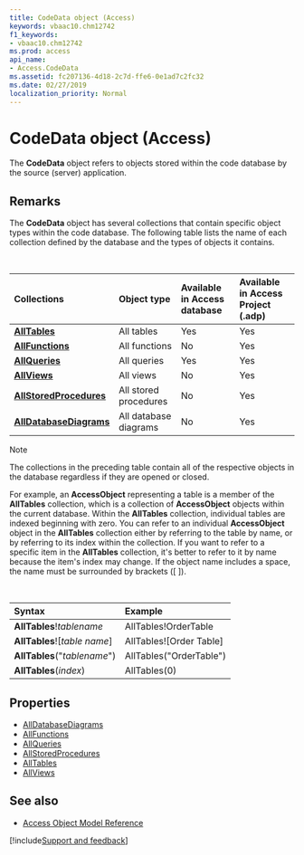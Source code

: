 ```yaml
---
title: CodeData object (Access)
keywords: vbaac10.chm12742
f1_keywords:
- vbaac10.chm12742
ms.prod: access
api_name:
- Access.CodeData
ms.assetid: fc207136-4d18-2c7d-ffe6-0e1ad7c2fc32
ms.date: 02/27/2019
localization_priority: Normal
---
```



# CodeData object (Access)

The **CodeData** object refers to objects stored within the code database by the source (server) application.


## Remarks

The **CodeData** object has several collections that contain specific object types within the code database. The following table lists the name of each collection defined by the database and the types of objects it contains.

<br/>

|Collections|Object type|Available in Access database|Available in Access Project (.adp)|
|:-----|:-----|:-----|:-----|
|**[AllTables](Access.AllTables.md)**|All tables|Yes|Yes|
|**[AllFunctions](Access.AllFunctions.md)**|All functions|No|Yes|
|**[AllQueries](Access.AllQueries.md)**|All queries |Yes|Yes|
|**[AllViews](Access.AllViews.md)**|All views |No|Yes|
|**[AllStoredProcedures](Access.AllStoredProcedures.md)**|All stored procedures |No|Yes|
|**[AllDatabaseDiagrams](Access.AllDatabaseDiagrams.md)**|All database diagrams |No|Yes|

> [!NOTE] 
> The collections in the preceding table contain all of the respective objects in the database regardless if they are opened or closed.

For example, an **AccessObject** representing a table is a member of the **AllTables** collection, which is a collection of **AccessObject** objects within the current database. Within the **AllTables** collection, individual tables are indexed beginning with zero. You can refer to an individual **AccessObject** object in the **AllTables** collection either by referring to the table by name, or by referring to its index within the collection. If you want to refer to a specific item in the **AllTables** collection, it's better to refer to it by name because the item's index may change. If the object name includes a space, the name must be surrounded by brackets ([ ]).

<br/>

|Syntax|Example|
|:-----|:-----|
|**AllTables**!_tablename_|AllTables!OrderTable|
|**AllTables**![_table name_]|AllTables![Order Table]|
|**AllTables**("_tablename_")|AllTables("OrderTable")|
|**AllTables**(_index_)|AllTables(0)|

## Properties

- [AllDatabaseDiagrams](Access.CodeData.AllDatabaseDiagrams.md)
- [AllFunctions](Access.CodeData.AllFunctions.md)
- [AllQueries](Access.CodeData.AllQueries.md)
- [AllStoredProcedures](Access.CodeData.AllStoredProcedures.md)
- [AllTables](Access.CodeData.AllTables.md)
- [AllViews](Access.CodeData.AllViews.md)

## See also

- [Access Object Model Reference](overview/Access/object-model.md)

[!include[Support and feedback](~/includes/feedback-boilerplate.md)]